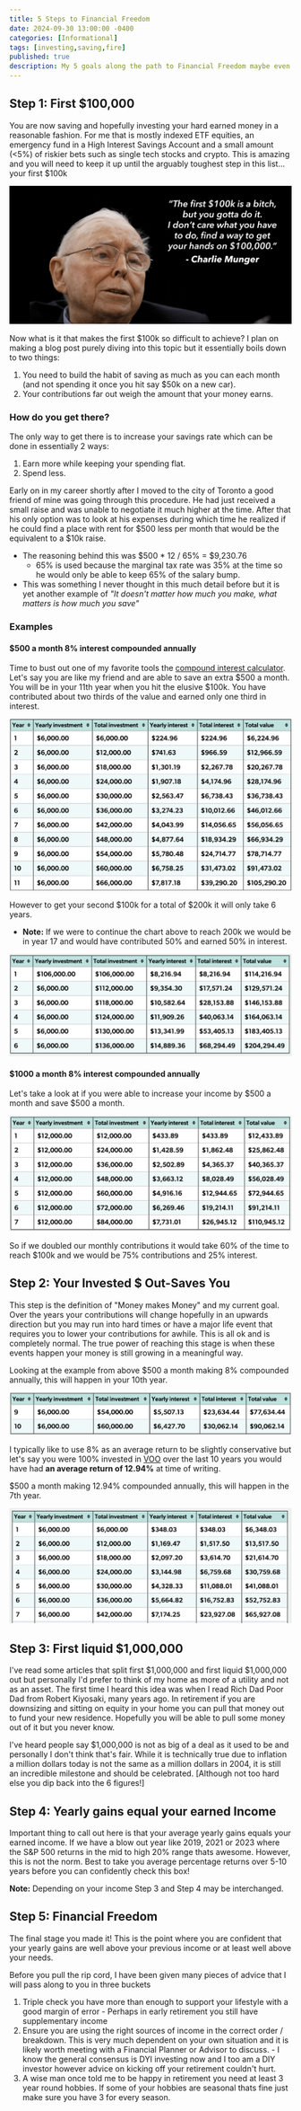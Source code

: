 ```yaml
---
title: 5 Steps to Financial Freedom
date: 2024-09-30 13:00:00 -0400
categories: [Informational]
tags: [investing,saving,fire]
published: true
description: My 5 goals along the path to Financial Freedom maybe even F.I.R.E.
---
```


## Step 1: First $100,000
You are now saving and hopefully investing your hard earned money in a reasonable fashion. For me that is mostly indexed ETF equities, an emergency fund in a High Interest Savings Account and a small amount (<5%) of riskier bets such as single tech stocks and crypto. This is amazing and you will need to keep it up until the arguably toughest step in this list... your first $100k

![image](/assets/first100k.png)

Now what is it that makes the first $100k so difficult to achieve? I plan on making a blog post purely diving into this topic but it essentially boils down to two things:
  1. You need to build the habit of saving as much as you can each month (and not spending it once you hit say $50k on a new car).
  2. Your contributions far out weigh the amount that your money earns.

### How do you get there?
The only way to get there is to increase your savings rate which can be done in essentially 2 ways:
 1. Earn more while keeping your spending flat.
 2. Spend less.

Early on in my career shortly after I moved to the city of Toronto a good friend of mine was going through this procedure. He had just received a small raise and was unable to negotiate it much higher at the time. After that his only option was to look at his expenses during which time he realized if he could find a place with rent for $500 less per month that would be the equivalent to a $10k raise.
  - The reasoning behind this was $500 * 12 / 65% = $9,230.76
    - 65% is used because the marginal tax rate was 35% at the time so he would only be able to keep 65% of the salary bump.
  - This was something I never thought in this much detail before but it is yet another example of *"It doesn't matter how much you make, what matters is how much you save"*

### Examples

#### $500 a month 8% interest compounded annually
Time to bust out one of my favorite tools the [compound interest calculator](https://www.getsmarteraboutmoney.ca/calculators/compound-interest-calculator/). Let's say you are like my friend and are able to save an extra $500 a month. You will be in your 11th year when you hit the elusive $100k. You have contributed about two thirds of the value and earned only one third in interest.

![image](/assets/500aMonth8Percent.png)

However to get your second $100k for a total of $200k it will only take 6 years.
  - **Note:** If we were to continue the chart above to reach 200k we would be in year 17 and would have contributed 50% and earned 50% in interest.

![image](/assets/second500aMonthat8Percent.png)


#### $1000 a month 8% interest compounded annually
Let's take a look at if you were able to increase your income by $500 a month and save $500 a month.

![image](/assets/1000aMonthAt8Percent.png)

So if we doubled our monthly contributions it would take 60% of the time to reach $100k and we would be 75% contributions and 25% interest.

## Step 2: Your Invested $ Out-Saves You

This step is the definition of "Money makes Money" and my current goal. Over the years your contributions will change hopefully in an upwards direction but you may run into hard times or have a major life event that requires you to lower your contributions for awhile. This is all ok and is completely normal. The true power of reaching this stage is when these events happen your money is still growing in a meaningful way.

Looking at the example from above $500 a month making 8% compounded annually, this will happen in your 10th year.

![image](/assets/interestEqualsInvestment.png)

I typically like to use 8% as an average return to be slightly conservative but let's say you were 100% invested in [VOO](https://investor.vanguard.com/investment-products/etfs/profile/voo#performance-fees) over the last 10 years you would have had **an average return of 12.94%** at time of writing.

$500 a month making 12.94% compounded annually, this will happen in the 7th year.

![image](/assets/interestEqualsInvestment2.png)

## Step 3: First liquid $1,000,000

I've read some articles that split first $1,000,000 and first liquid $1,000,000 out but personally I'd prefer to think of my home as more of a utility and not as an asset. The first time I heard this idea was when I read Rich Dad Poor Dad from Robert Kiyosaki, many years ago. In retirement if you are downsizing and sitting on equity in your home you can pull that money out to fund your new residence. Hopefully you will be able to pull some money out of it but you never know.

I've heard people say $1,000,000 is not as big of a deal as it used to be and personally I don't think that's fair. While it is technically true due to inflation a million dollars today is not the same as a million dollars in 2004, it is still an incredible milestone and should be celebrated. [Although not too hard else you dip back into the 6 figures!]

## Step 4: Yearly gains equal your earned Income

Important thing to call out here is that your average yearly gains equals your earned income. If we have a blow out year like 2019, 2021 or 2023 where the S&P 500 returns in the mid to high 20% range thats awesome. However, this is not the norm. Best to take you average percentage returns over 5-10 years before you can confidently check this box!

**Note:** Depending on your income Step 3 and Step 4 may be interchanged.

## Step 5: Financial Freedom

The final stage you made it! This is the point where you are confident that your yearly gains are well above your previous income or at least well above your needs.

Before you pull the rip cord, I have been given many pieces of advice that I will pass along to you in three buckets
  1. Triple check you have more than enough to support your lifestyle with a good margin of error
    - Perhaps in early retirement you still have supplementary income
  2. Ensure you are using the right sources of income in the correct order / breakdown. This is very much dependent on your own situation and it is likely worth meeting with a Financial Planner or Advisor to discuss.
    - I know the general consensus is DYI investing now and I too am a DIY investor however advice on kicking off your retirement couldn't hurt.
  3. A wise man once told me to be happy in retirement you need at least 3 year round hobbies. If some of your hobbies are seasonal thats fine just make sure you have 3 for every season.